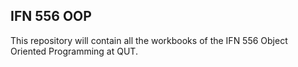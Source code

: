 ## IFN 556 OOP

This repository will contain all the workbooks of the IFN 556 Object Oriented Programming at QUT.
